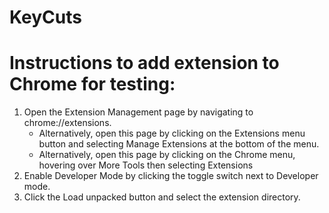 # KeyCuts

# Instructions to add extension to Chrome for testing:

1. Open the Extension Management page by navigating to chrome://extensions.
    - Alternatively, open this page by clicking on the Extensions menu button and selecting Manage Extensions at the bottom of the menu.
    - Alternatively, open this page by clicking on the Chrome menu, hovering over More Tools then selecting Extensions
2. Enable Developer Mode by clicking the toggle switch next to Developer mode.
3. Click the Load unpacked button and select the extension directory.
